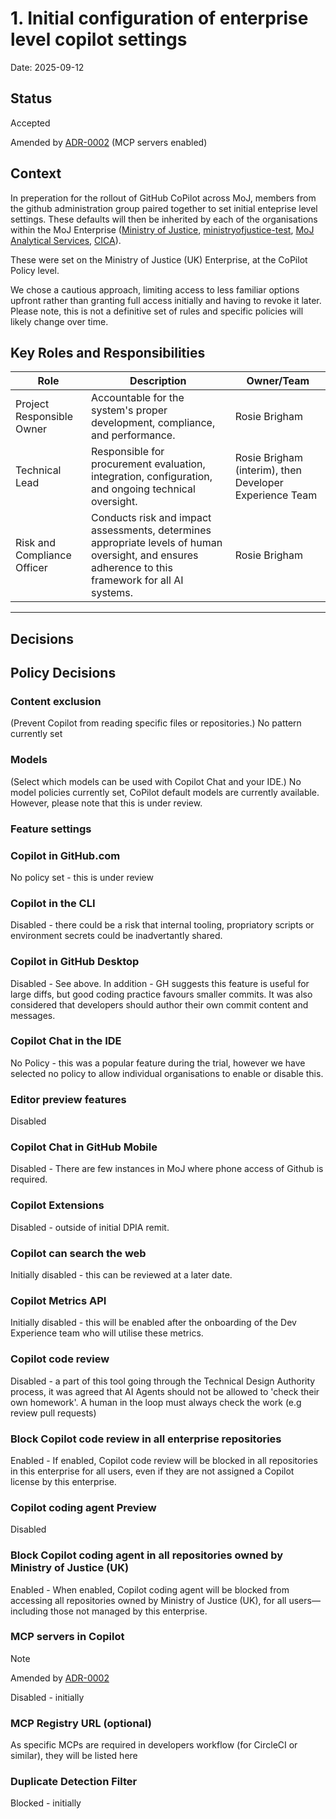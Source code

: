 # 1. Initial configuration of enterprise level copilot settings

Date: 2025-09-12

## Status

Accepted

Amended by [ADR-0002](0002-enable-mcp-servers-in-copilot.md) (MCP servers enabled)

## Context

In preperation for the rollout of GitHub CoPilot across MoJ, members from the github administration group paired together to set initial enteprise level settings.
These defaults will then be inherited by each of the organisations within the MoJ Enterprise ([Ministry of Justice](https://github.com/ministryofjustice), [ministryofjustice-test](https://github.com/ministryofjustice-test), [MoJ Analytical Services](https://github.com/moj-analytical-services), [CICA](https://github.com/CriminalInjuriesCompensationAuthority)).

These were set on the Ministry of Justice (UK) Enterprise, at the CoPilot Policy level.

We chose a cautious approach, limiting access to less familiar options upfront rather than granting full access initially and having to revoke it later. Please note, this is not a definitive set of rules and specific policies will likely change over time.

## Key Roles and Responsibilities

| Role                        | Description                                                                                                                                         | Owner/Team                                              |
| --------------------------- | --------------------------------------------------------------------------------------------------------------------------------------------------- | ------------------------------------------------------- |
| Project Responsible Owner   | Accountable for the system's proper development, compliance, and performance.                                                                       | Rosie Brigham                                           |
| Technical Lead              | Responsible for procurement evaluation, integration, configuration, and ongoing technical oversight.                                                | Rosie Brigham (interim), then Developer Experience Team |
| Risk and Compliance Officer | Conducts risk and impact assessments, determines appropriate levels of human oversight, and ensures adherence to this framework for all AI systems. | Rosie Brigham                                           |

---

## Decisions

## Policy Decisions

### Content exclusion

(Prevent Copilot from reading specific files or repositories.)
No pattern currently set

### Models

(Select which models can be used with Copilot Chat and your IDE.)
No model policies currently set, CoPilot default models are currently available. However, please note that this is under review.

### Feature settings

### Copilot in GitHub.com

No policy set - this is under review

### Copilot in the CLI

Disabled - there could be a risk that internal tooling, propriatory scripts or environment secrets could be inadvertantly shared.

### Copilot in GitHub Desktop

Disabled - See above. In addition - GH suggests this feature is useful for large diffs, but good coding practice favours smaller commits. It was also considered that developers should author their own commit content and messages.

### Copilot Chat in the IDE

No Policy - this was a popular feature during the trial, however we have selected no policy to allow individual organisations to enable or disable this.

### Editor preview features

Disabled

### Copilot Chat in GitHub Mobile

Disabled - There are few instances in MoJ where phone access of Github is required.

### Copilot Extensions

Disabled - outside of initial DPIA remit.

### Copilot can search the web

Initially disabled - this can be reviewed at a later date.

### Copilot Metrics API

Initially disabled - this will be enabled after the onboarding of the Dev Experience team who will utilise these metrics.

### Copilot code review

Disabled - a part of this tool going through the Technical Design Authority process, it was agreed that AI Agents should not be allowed to 'check their own homework'. A human in the loop must always check the work (e.g review pull requests)

### Block Copilot code review in all enterprise repositories

Enabled - If enabled, Copilot code review will be blocked in all repositories in this enterprise for all users, even if they are not assigned a Copilot license by this enterprise.

### Copilot coding agent Preview

Disabled

### Block Copilot coding agent in all repositories owned by Ministry of Justice (UK)

Enabled - When enabled, Copilot coding agent will be blocked from accessing all repositories owned by Ministry of Justice (UK), for all users—including those not managed by this enterprise.

### MCP servers in Copilot

> [!NOTE]
> Amended by [ADR-0002](0002-enable-mcp-servers-in-copilot.md)

Disabled - initially

### MCP Registry URL (optional)

As specific MCPs are required in developers workflow (for CircleCI or similar), they will be listed here

### Duplicate Detection Filter

Blocked - initially
